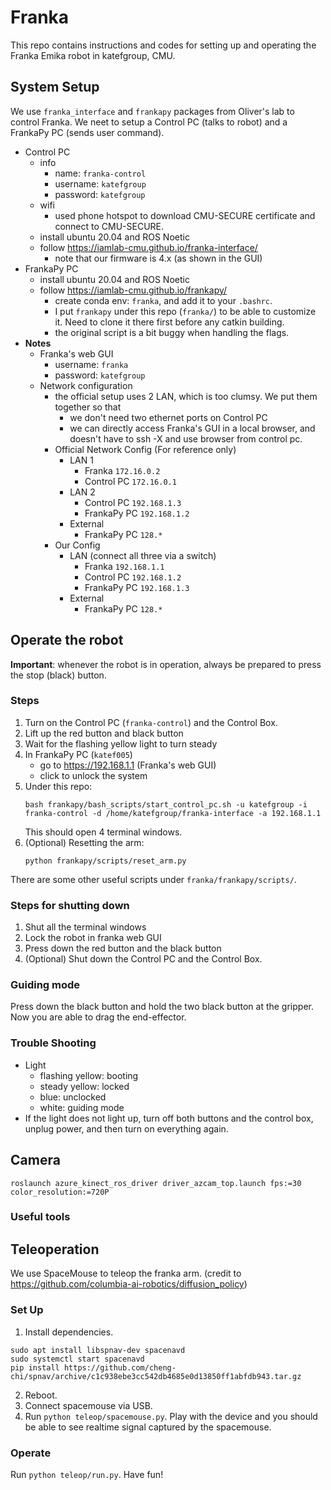 
# Franka
This repo contains instructions and codes for setting up and operating the Franka Emika robot in katefgroup, CMU.

## System Setup
We use `franka_interface` and `frankapy` packages from Oliver's lab to control Franka. We neet to setup a Control PC (talks to robot) and a FrankaPy PC (sends user command).
- Control PC
    - info
        - name: `franka-control`
        - username: `katefgroup`
        - password: `katefgroup`
    - wifi
        - used phone hotspot to download CMU-SECURE certificate and connect to CMU-SECURE.
    - install ubuntu 20.04 and ROS Noetic
    - follow https://iamlab-cmu.github.io/franka-interface/
        - note that our firmware is 4.x (as shown in the GUI)
- FrankaPy PC
    - install ubuntu 20.04 and ROS Noetic
    - follow https://iamlab-cmu.github.io/frankapy/
        - create conda env: `franka`, and add it to your `.bashrc`.
        - I put `frankapy` under this repo (`franka/`) to be able to customize it. Need to clone it there first before any catkin building.
        - the original script is a bit buggy when handling the flags.
- **Notes**
    - Franka's web GUI
        - username: `franka`
        - password: `katefgroup`
    - Network configuration
        - the official setup uses 2 LAN, which is too clumsy. We put them together so that
            - we don't need two ethernet ports on Control PC
            - we can directly access Franka's GUI in a local browser, and doesn't have to ssh -X and use browser from control pc.
        - Official Network Config (For reference only)
            - LAN 1
                - Franka `172.16.0.2`
                - Control PC `172.16.0.1`
            - LAN 2
                - Control PC `192.168.1.3`
                - FrankaPy PC `192.168.1.2`
            - External
                - FrankaPy PC `128.*`
        - Our Config
            - LAN (connect all three via a switch)
                - Franka `192.168.1.1`
                - Control PC `192.168.1.2`
                - FrankaPy PC `192.168.1.3`
            - External
                - FrankaPy PC `128.*`

## Operate the robot
**Important**: whenever the robot is in operation, always be prepared to press the stop (black) button.

### Steps
1. Turn on the Control PC (`franka-control`) and the Control Box.
2. Lift up the red button and black button
3. Wait for the flashing yellow light to turn steady
3. In FrankaPy PC (`katef005`)
    - go to https://192.168.1.1 (Franka's web GUI)
    - click to unlock the system
4. Under this repo:
    ```
    bash frankapy/bash_scripts/start_control_pc.sh -u katefgroup -i franka-control -d /home/katefgroup/franka-interface -a 192.168.1.1 
    ```
    This should open 4 terminal windows.
5. (Optional) Resetting the arm:
    ```
    python frankapy/scripts/reset_arm.py
    ```
There are some other useful scripts under `franka/frankapy/scripts/`.


### Steps for shutting down
1. Shut all the terminal windows
2. Lock the robot in franka web GUI
3. Press down the red button and the black button
4. (Optional) Shut down the Control PC and the Control Box.


### Guiding mode
Press down the black button and hold the two black button at the gripper. Now you are able to drag the end-effector.

### Trouble Shooting
- Light
    - flashing yellow: booting
    - steady yellow: locked
    - blue: unclocked
    - white: guiding mode
- If the light does not light up, turn off both buttons and the control box, unplug power, and then turn on everything again.

## Camera
```
roslaunch azure_kinect_ros_driver driver_azcam_top.launch fps:=30 color_resolution:=720P
```
### Useful tools

## Teleoperation
We use SpaceMouse to teleop the franka arm. (credit to https://github.com/columbia-ai-robotics/diffusion_policy)

### Set Up
1. Install dependencies. 
```
sudo apt install libspnav-dev spacenavd
sudo systemctl start spacenavd
pip install https://github.com/cheng-chi/spnav/archive/c1c938ebe3cc542db4685e0d13850ff1abfdb943.tar.gz
```
2. Reboot.
3. Connect spacemouse via USB.
4. Run `python teleop/spacemouse.py`. Play with the device and you should be able to see realtime signal captured by the spacemouse.

### Operate
Run `python teleop/run.py`. Have fun!
